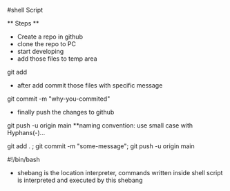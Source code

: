 #shell Script
 
 ** Steps **

 * Create a repo in github
 * clone the repo to PC
 * start developing
 * add those files to temp area 


 git add <file-name> 


 * after add commit those files with specific message

 git commit -m "why-you-commited"


 * finally push the changes to github

git push -u origin main
 **naming convention: use small case with Hyphans(-)...

 git add . ; git commit -m "some-message"; git push -u origin main


 #!/bin/bash
* shebang is the location interpreter, commands written inside shell script is interpreted and executed by this shebang

 